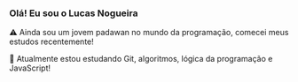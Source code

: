 ### Olá! Eu sou o Lucas Nogueira

⚠️ Ainda sou um jovem padawan no mundo da programação, comecei meus estudos recentemente!

📖 Atualmente estou estudando Git, algoritmos, lógica da programação e JavaScript!


